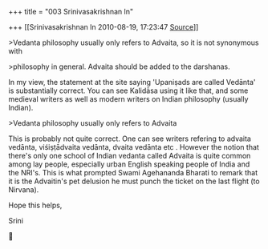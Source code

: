 +++
title = "003 Srinivasakrishnan ln"

+++
[[Srinivasakrishnan ln	2010-08-19, 17:23:47 [Source](https://groups.google.com/g/samskrita/c/s5dEjmePM6A)]]



\>Vedanta philosophy usually only refers to Advaita, so it is not synonymous with

\>philosophy in general. Advaita should be added to the darshanas.

  

In my view, the statement at the site saying 'Upaniṣads are called Vedānta' is substantially correct. You can see Kalidāsa using it like that, and some medieval writers as well as modern writers on Indian philosophy (usually Indian).

  

\>Vedanta philosophy usually only refers to Advaita

  

This is probably not quite correct. One can see writers refering to advaita vedānta, viśiṣṭādvaita vedānta, dvaita vedānta etc . However the notion that there's only one school of Indian vedanta called Advaita is quite common among lay people, especially urban English speaking people of India and the NRI's. This is what prompted Swami Agehananda Bharati to remark that it is the Advaitin's pet delusion he must punch the ticket on the last flight (to Nirvana).

  

Hope this helps,

  

  

Srini




